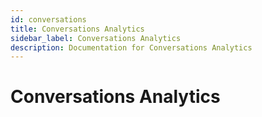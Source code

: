 ```yaml
---
id: conversations
title: Conversations Analytics
sidebar_label: Conversations Analytics
description: Documentation for Conversations Analytics
---
```


# Conversations Analytics
